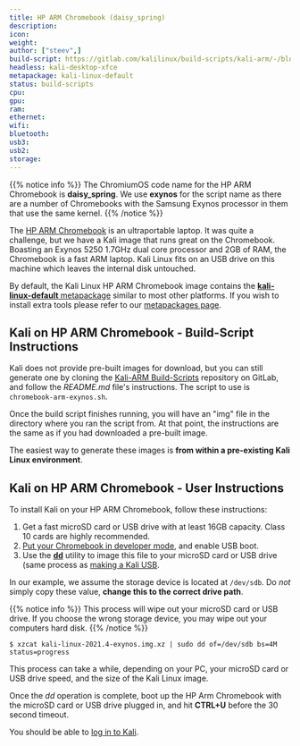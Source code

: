 ```yaml
---
title: HP ARM Chromebook (daisy_spring)
description:
icon:
weight:
author: ["steev",]
build-script: https://gitlab.com/kalilinux/build-scripts/kali-arm/-/blob/master/chromebook-arm-exynos.sh
headless: kali-desktop-xfce
metapackage: kali-linux-default
status: build-scripts
cpu:
gpu:
ram:
ethernet:
wifi:
bluetooth:
usb3:
usb2:
storage:
---
```


{{% notice info %}}
The ChromiumOS code name for the HP ARM Chromebook is **daisy_spring**. We use **exynos** for the script name as there are a number of Chromebooks with the Samsung Exynos processor in them that use the same kernel.
{{% /notice %}}

The [HP ARM Chromebook](https://www8.hp.com/ca/en/ads/chromebooks/specs.html) is an ultraportable laptop. It was quite a challenge, but we have a Kali image that runs great on the Chromebook. Boasting an Exynos 5250 1.7GHz dual core processor and 2GB of RAM, the Chromebook is a fast ARM laptop. Kali Linux fits on an USB drive on this machine which leaves the internal disk untouched.

By default, the Kali Linux HP ARM Chromebook image contains the [**kali-linux-default** metapackage](/docs/general-use/metapackages/) similar to most other platforms. If you wish to install extra tools please refer to our [metapackages page](/docs/general-use/metapackages/).

## Kali on HP ARM Chromebook - Build-Script Instructions

Kali does not provide pre-built images for download, but you can still generate one by cloning the [Kali-ARM Build-Scripts](https://gitlab.com/kalilinux/build-scripts/kali-arm) repository on GitLab, and follow the _README.md_ file's instructions. The script to use is `chromebook-arm-exynos.sh`.

Once the build script finishes running, you will have an "img" file in the directory where you ran the script from. At that point, the instructions are the same as if you had downloaded a pre-built image.

The easiest way to generate these images is **from within a pre-existing Kali Linux environment**.

## Kali on HP ARM Chromebook - User Instructions

To install Kali on your HP ARM Chromebook, follow these instructions:

1. Get a fast microSD card or USB drive with at least 16GB capacity. Class 10 cards are highly recommended.
2. [Put your Chromebook in developer mode](http://www.chromium.org/chromium-os/developer-information-for-chrome-os-devices/acer-c720-chromebook), and enable USB boot.
3. Use the **[dd](https://packages.debian.org/testing/dd)** utility to image this file to your microSD card or USB drive (same process as [making a Kali USB](/docs/usb/live-usb-install-with-windows/).

In our example, we assume the storage device is located at `/dev/sdb`. Do _not_ simply copy these value, **change this to the correct drive path**.

{{% notice info %}}
This process will wipe out your microSD card or USB drive. If you choose the wrong storage device, you may wipe out your computers hard disk.
{{% /notice %}}

```console
$ xzcat kali-linux-2021.4-exynos.img.xz | sudo dd of=/dev/sdb bs=4M status=progress
```

This process can take a while, depending on your PC, your microSD card or USB drive speed, and the size of the Kali Linux image.

Once the _dd_ operation is complete, boot up the HP Arm Chromebook with the microSD card or USB drive plugged in, and hit **CTRL+U** before the 30 second timeout.

You should be able to [log in to Kali](/docs/introduction/default-credentials/).
